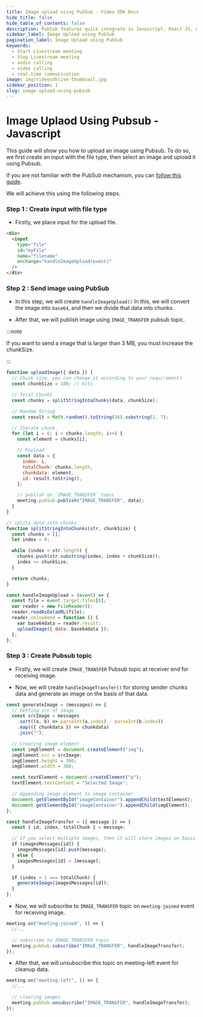 ```yaml
---
title: Image upload using PubSub - Video SDK Docs
hide_title: false
hide_table_of_contents: false
description: PubSub features quick integrate in Javascript, React JS, Android, IOS, React Native, Flutter with Video SDK to add live video & audio conferencing to your applications.
sidebar_label: Image Upload using PubSub
pagination_label: Image Upload using PubSub
keywords:
  - Start Livestream meeting
  - Stop Livestream meeting
  - audio calling
  - video calling
  - real-time communication
image: img/videosdklive-thumbnail.jpg
sidebar_position: 1
slug: image-upload-using-pubsub
---
```


# Image Uplaod Using Pubsub - Javascript

This guide will show you how to upload an image using Pubsub. To do so, we first create an input with the file type, then select an image and upload it using Pubsub.

If you are not familiar with the PubSub mechanism, you can [follow this guide](https://docs.videosdk.live/javascript/guide/video-and-audio-calling-api-sdk/collaboration-in-meeting/pubsub).

We will achieve this using the following steps.

### Step 1 : Create input with file type

- Firstly, we place input for the upload file.

```html title="index.html"
<div>
  <input
    type="file"
    id="myFile"
    name="filename"
    onchange="handleImageUpload(event)"
  />
</div>
```

### Step 2 : Send image using PubSub

- In this step, we will create `handleImageUpload()` In this, we will convert the image into `base64`, and then we divide that data into chunks.

- After that, we will publish image using `IMAGE_TRANSFER` pubsub topic.

:::note

If you want to send a image that is larger than 3 MB, you must increase the chunkSize.

:::

```js title="index.js"
function uploadImage({ data }) {
  // Chunk size, you can change it according to your requirements
  const chunkSize = 100; // bits

  // Total Chunks
  const chunks = splitStringIntoChunks(data, chunkSize);

  // Random String
  const result = Math.random().toString(36).substring(2, 7);

  // Iterate chunk
  for (let i = 0; i < chunks.length; i++) {
    const element = chunks[i];

    // Payload
    const data = {
      index: i,
      totalChunk: chunks.length,
      chunkdata: element,
      id: result.toString(),
    };

    // publish on `IMAGE_TRANSFER` topic
    meeting.pubSub.publish("IMAGE_TRANSFER", data);
  }
}

// splits data into chunks
function splitStringIntoChunks(str, chunkSize) {
  const chunks = [];
  let index = 0;

  while (index < str.length) {
    chunks.push(str.substring(index, index + chunkSize));
    index += chunkSize;
  }

  return chunks;
}

const handleImageUpload = (event) => {
  const file = event.target.files[0];
  var reader = new FileReader();
  reader.readAsDataURL(file);
  reader.onloadend = function () {
    var base64data = reader.result;
    uploadImage({ data: base64data });
  };
};
```

### Step 3 : Create Pubsub topic

- Firstly, we will create `IMAGE_TRANSFER` Pubsub topic at receiver end for receiving image.

- Now, we will create `handleImageTransfer()` for storing sender chunks data and generate an image on the basis of that data.

```js title="index.js"
const generateImage = (messages) => {
  // Getting src of image
  const srcImage = messages
    .sort((a, b) => parseInt(a.index) - parseInt(b.index))
    .map(({ chunkdata }) => chunkdata)
    .join("");

  // Creating image element
  const imgElement = document.createElement("img");
  imgElement.src = srcImage;
  imgElement.height = 300;
  imgElement.width = 300;

  const textElement = document.createElement("p");
  textElement.textContent = "Selected Image";

  // Appending image element to image container
  document.getElementById("imageContainer").appendChild(textElement);
  document.getElementById("imageContainer").appendChild(imgElement);
};

const handleImageTransfer = ({ message }) => {
  const { id, index, totalChunk } = message;

  // If you select multiple images, then it will store images on basis of id in imagesMessages object
  if (imagesMessages[id]) {
    imagesMessages[id].push(message);
  } else {
    imagesMessages[id] = [message];
  }

  if (index + 1 === totalChunk) {
    generateImage(imagesMessages[id]);
  }
};
```

- Now, we will subscribe to `IMAGE_TRANSFER` topic on `meeting-joined` event for receiving image.

```js title="index.js"
meeting.on("meeting-joined", () => {
  //...

  // subscribe to IMAGE_TRANSFER topic
  meeting.pubSub.subscribe("IMAGE_TRANSFER", handleImageTransfer);
});
```

- After that, we will unsubscribe this topic on meeting-left event for cleanup data.

```js title="index.js"
meeting.on("meeting-left", () => {
  //...

  // clearing images
  meeting.pubSub.unsubscribe("IMAGE_TRANSFER", handleImageTransfer);
});
```
